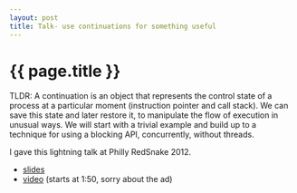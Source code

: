 ```yaml
---
layout: post
title: Talk- use continuations for something useful
---
```


# {{ page.title }}

TLDR: A continuation is an object that represents the control state of a process at a particular moment (instruction pointer and call stack). We can save this state and later restore it, to manipulate the flow of execution in unusual ways. We will start with a trivial example and build up to a technique for using a blocking API, concurrently, without threads.

I gave this lightning talk at Philly RedSnake 2012.

- [slides](https://docs.google.com/present/view?id=dv9r8sv_82cn7dngcq)
- [video](http://www.ustream.tv/recorded/20611452) (starts at 1:50, sorry about the ad)
